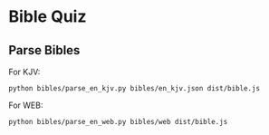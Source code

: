 # Bible Quiz

## Parse Bibles

For KJV:

```
python bibles/parse_en_kjv.py bibles/en_kjv.json dist/bible.js
```

For WEB:

```
python bibles/parse_en_web.py bibles/web dist/bible.js
```
